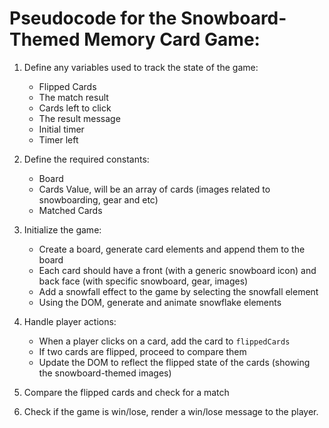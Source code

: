 # Pseudocode for the Snowboard-Themed Memory Card Game:

1. Define any variables used to track the state of the game:
    * Flipped Cards
    * The match result
    * Cards left to click
    * The result message
    * Initial timer
    * Timer left
  
2. Define the required constants:
    * Board
    * Cards Value, will be an array of cards (images related to snowboarding, gear and etc)
    * Matched Cards

3. Initialize the game:
    * Create a board, generate card elements and append them to the board
    * Each card should have a front (with a generic snowboard icon) and back face (with specific snowboard, gear, images)
    * Add a snowfall effect to the game by selecting the snowfall element
    * Using the DOM, generate and animate snowflake elements

4.  Handle player actions:
     * When a player clicks on a card, add the card to `flippedCards`
     * If two cards are flipped, proceed to compare them
    * Update the DOM to reflect the flipped state of the cards (showing the snowboard-themed images)

5. Compare the flipped cards and check for a match

6. Check if the game is win/lose, render a win/lose message to the player.

